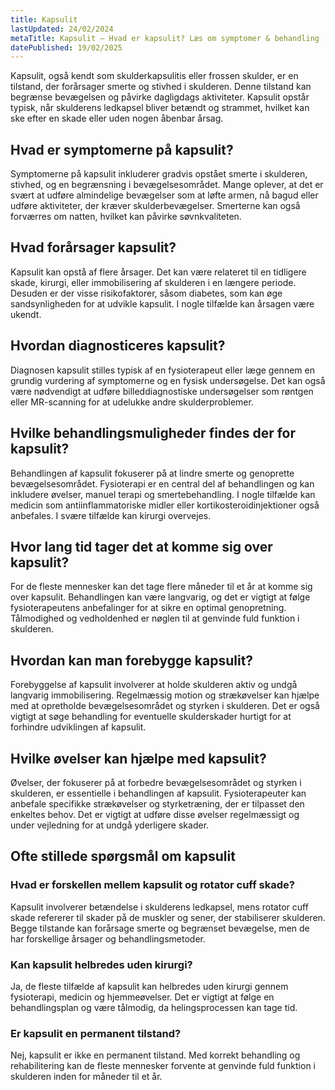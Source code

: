 ```yaml
---
title: Kapsulit
lastUpdated: 24/02/2024
metaTitle: Kapsulit – Hvad er kapsulit? Læs om symptomer & behandling
datePublished: 19/02/2025
---
```


Kapsulit, også kendt som skulderkapsulitis eller frossen skulder, er en tilstand, der forårsager smerte og stivhed i skulderen. Denne tilstand kan begrænse bevægelsen og påvirke dagligdags aktiviteter. Kapsulit opstår typisk, når skulderens ledkapsel bliver betændt og strammet, hvilket kan ske efter en skade eller uden nogen åbenbar årsag.

## Hvad er symptomerne på kapsulit?

Symptomerne på kapsulit inkluderer gradvis opstået smerte i skulderen, stivhed, og en begrænsning i bevægelsesområdet. Mange oplever, at det er svært at udføre almindelige bevægelser som at løfte armen, nå bagud eller udføre aktiviteter, der kræver skulderbevægelser. Smerterne kan også forværres om natten, hvilket kan påvirke søvnkvaliteten.

## Hvad forårsager kapsulit?

Kapsulit kan opstå af flere årsager. Det kan være relateret til en tidligere skade, kirurgi, eller immobilisering af skulderen i en længere periode. Desuden er der visse risikofaktorer, såsom diabetes, som kan øge sandsynligheden for at udvikle kapsulit. I nogle tilfælde kan årsagen være ukendt.

## Hvordan diagnosticeres kapsulit?

Diagnosen kapsulit stilles typisk af en fysioterapeut eller læge gennem en grundig vurdering af symptomerne og en fysisk undersøgelse. Det kan også være nødvendigt at udføre billeddiagnostiske undersøgelser som røntgen eller MR-scanning for at udelukke andre skulderproblemer.

## Hvilke behandlingsmuligheder findes der for kapsulit?

Behandlingen af kapsulit fokuserer på at lindre smerte og genoprette bevægelsesområdet. Fysioterapi er en central del af behandlingen og kan inkludere øvelser, manuel terapi og smertebehandling. I nogle tilfælde kan medicin som antiinflammatoriske midler eller kortikosteroidinjektioner også anbefales. I svære tilfælde kan kirurgi overvejes.

## Hvor lang tid tager det at komme sig over kapsulit?

For de fleste mennesker kan det tage flere måneder til et år at komme sig over kapsulit. Behandlingen kan være langvarig, og det er vigtigt at følge fysioterapeutens anbefalinger for at sikre en optimal genopretning. Tålmodighed og vedholdenhed er nøglen til at genvinde fuld funktion i skulderen.

## Hvordan kan man forebygge kapsulit?

Forebyggelse af kapsulit involverer at holde skulderen aktiv og undgå langvarig immobilisering. Regelmæssig motion og strækøvelser kan hjælpe med at opretholde bevægelsesområdet og styrken i skulderen. Det er også vigtigt at søge behandling for eventuelle skulderskader hurtigt for at forhindre udviklingen af kapsulit.

## Hvilke øvelser kan hjælpe med kapsulit?

Øvelser, der fokuserer på at forbedre bevægelsesområdet og styrken i skulderen, er essentielle i behandlingen af kapsulit. Fysioterapeuter kan anbefale specifikke strækøvelser og styrketræning, der er tilpasset den enkeltes behov. Det er vigtigt at udføre disse øvelser regelmæssigt og under vejledning for at undgå yderligere skader.

## Ofte stillede spørgsmål om kapsulit

### Hvad er forskellen mellem kapsulit og rotator cuff skade?

Kapsulit involverer betændelse i skulderens ledkapsel, mens rotator cuff skade refererer til skader på de muskler og sener, der stabiliserer skulderen. Begge tilstande kan forårsage smerte og begrænset bevægelse, men de har forskellige årsager og behandlingsmetoder.

### Kan kapsulit helbredes uden kirurgi?

Ja, de fleste tilfælde af kapsulit kan helbredes uden kirurgi gennem fysioterapi, medicin og hjemmeøvelser. Det er vigtigt at følge en behandlingsplan og være tålmodig, da helingsprocessen kan tage tid.

### Er kapsulit en permanent tilstand?

Nej, kapsulit er ikke en permanent tilstand. Med korrekt behandling og rehabilitering kan de fleste mennesker forvente at genvinde fuld funktion i skulderen inden for måneder til et år.
